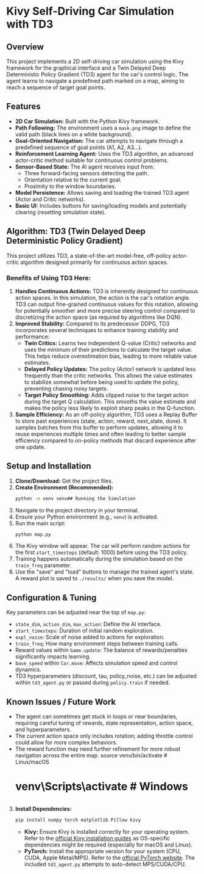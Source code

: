 # Kivy Self-Driving Car Simulation with TD3

## Overview

This project implements a 2D self-driving car simulation using the Kivy framework for the graphical interface and a Twin Delayed Deep Deterministic Policy Gradient (TD3) agent for the car's control logic. The agent learns to navigate a predefined path marked on a map, aiming to reach a sequence of target goal points.

## Features

* **2D Car Simulation:** Built with the Python Kivy framework.
* **Path Following:** The environment uses a `mask.png` image to define the valid path (black lines on a white background).
* **Goal-Oriented Navigation:** The car attempts to navigate through a predefined sequence of goal points (A1, A2, A3...).
* **Reinforcement Learning Agent:** Uses the TD3 algorithm, an advanced actor-critic method suitable for continuous control problems.
* **Sensor-Based State:** The AI agent receives input from:
    * Three forward-facing sensors detecting the path.
    * Orientation relative to the current goal.
    * Proximity to the window boundaries.
* **Model Persistence:** Allows saving and loading the trained TD3 agent (Actor and Critic networks).
* **Basic UI:** Includes buttons for saving/loading models and potentially clearing (resetting simulation state).

## Algorithm: TD3 (Twin Delayed Deep Deterministic Policy Gradient)

This project utilizes TD3, a state-of-the-art model-free, off-policy actor-critic algorithm designed primarily for continuous action spaces.

### Benefits of Using TD3 Here:

1.  **Handles Continuous Actions:** TD3 is inherently designed for continuous action spaces. In this simulation, the action is the car's rotation angle. TD3 can output fine-grained continuous values for this rotation, allowing for potentially smoother and more precise steering control compared to discretizing the action space (as required by algorithms like DQN).
2.  **Improved Stability:** Compared to its predecessor DDPG, TD3 incorporates several techniques to enhance training stability and performance:
    * **Twin Critics:** Learns two independent Q-value (Critic) networks and uses the minimum of their predictions to calculate the target value. This helps reduce overestimation bias, leading to more reliable value estimates.
    * **Delayed Policy Updates:** The policy (Actor) network is updated less frequently than the critic networks. This allows the value estimates to stabilize somewhat before being used to update the policy, preventing chasing noisy targets.
    * **Target Policy Smoothing:** Adds clipped noise to the target action during the target Q calculation. This smooths the value estimate and makes the policy less likely to exploit sharp peaks in the Q-function.
3.  **Sample Efficiency:** As an off-policy algorithm, TD3 uses a Replay Buffer to store past experiences (state, action, reward, next\_state, done). It samples batches from this buffer to perform updates, allowing it to reuse experiences multiple times and often leading to better sample efficiency compared to on-policy methods that discard experience after one update.

## Setup and Installation

1.  **Clone/Download:** Get the project files.
2.  **Create Environment (Recommended):**
    ```bash
    python -m venv venv## Running the Simulation

1.  Navigate to the project directory in your terminal.
2.  Ensure your Python environment (e.g., `venv`) is activated.
3.  Run the main script:
    ```bash
    python map.py
    ```
4.  The Kivy window will appear. The car will perform random actions for the first `start_timesteps` (default: 1000) before using the TD3 policy.
5.  Training happens automatically during the simulation based on the `train_freq` parameter.
6.  Use the "save" and "load" buttons to manage the trained agent's state. A reward plot is saved to `./results/` when you save the model.

## Configuration & Tuning

Key parameters can be adjusted near the top of `map.py`:

* `state_dim`, `action_dim`, `max_action`: Define the AI interface.
* `start_timesteps`: Duration of initial random exploration.
* `expl_noise`: Scale of noise added to actions for exploration.
* `train_freq`: How many environment steps between training calls.
* Reward values within `Game.update`: The balance of rewards/penalties significantly impacts learning.
* `base_speed` within `Car.move`: Affects simulation speed and control dynamics.
* TD3 hyperparameters (discount, tau, policy\_noise, etc.) can be adjusted within `td3_agent.py` or passed during `policy.train` if needed.

## Known Issues / Future Work

* The agent can sometimes get stuck in loops or near boundaries, requiring careful tuning of rewards, state representation, action space, and hyperparameters.
* The current action space only includes rotation; adding throttle control could allow for more complex behaviors.
* The reward function may need further refinement for more robust navigation across the entire map.
    source venv/bin/activate  # Linux/macOS
    # venv\Scripts\activate   # Windows
    ```
3.  **Install Dependencies:**
    ```bash
    pip install numpy torch matplotlib Pillow kivy
    ```
    * **Kivy:** Ensure Kivy is installed correctly for your operating system. Refer to the [official Kivy installation guides](https://kivy.org/doc/stable/installation/installation.html) as OS-specific dependencies might be required (especially for macOS and Linux).
    * **PyTorch:** Install the appropriate version for your system (CPU, CUDA, Apple Metal/MPS). Refer to the [official PyTorch website](https://pytorch.org/get-started/locally/). The included `td3_agent.py` attempts to auto-detect MPS/CUDA/CPU.
